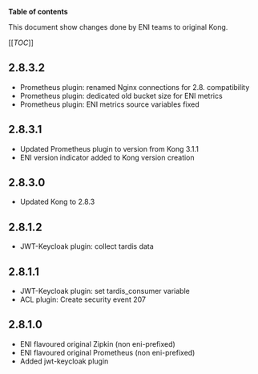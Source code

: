 **Table of contents**

This document show changes done by ENI teams to original Kong.

[[_TOC_]]
## 2.8.3.2
 - Prometheus plugin: renamed Nginx connections for 2.8. compatibility
 - Prometheus plugin: dedicated old bucket size for ENI metrics
 - Prometheus plugin: ENI metrics source variables fixed

## 2.8.3.1
 - Updated Prometheus plugin to version from Kong 3.1.1
 - ENI version indicator added to Kong version creation

## 2.8.3.0
 - Updated Kong to 2.8.3

## 2.8.1.2
 - JWT-Keycloak plugin: collect tardis data

## 2.8.1.1
 - JWT-Keycloak plugin: set tardis_consumer variable
 - ACL plugin: Create security event 207

## 2.8.1.0
 - ENI flavoured original Zipkin (non eni-prefixed)
 - ENI flavoured original Prometheus (non eni-prefixed)
 - Added jwt-keycloak plugin

